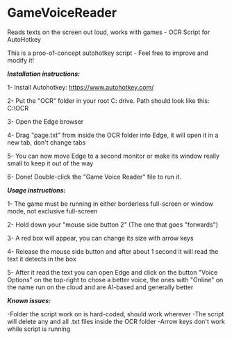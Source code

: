 # GameVoiceReader
Reads texts on the screen out loud, works with games - OCR Script for AutoHotkey

This is a proo-of-concept autohotkey script - Feel free to improve and modify it!

_**Installation instructions:**_

1- Install Autohotkey: https://www.autohotkey.com/

2- Put the "OCR" folder in your root C: drive. Path should look like this: C:\OCR

3- Open the Edge browser

4- Drag "page.txt" from inside the OCR folder into Edge, it will open it in a new tab, don't change tabs

5- You can now move Edge to a second monitor or make its window really small to keep it out of the way

6- Done! Double-click the "Game Voice Reader" file to run it.

_**Usage instructions:**_

1- The game must be running in either borderless full-screen or window mode, not exclusive full-screen

2- Hold down your "mouse side button 2" (The one that goes "forwards")

3- A red box will appear, you can change its size with arrow keys

4- Release the mouse side button and after about 1 second it will read the text it detects in the box

5- After it read the text you can open Edge and click on the button "Voice Options" on the top-right to chose a better voice, the ones with "Online" on the name run on the cloud and are AI-based and generally better

_**Known issues:**_

-Folder the script work on is hard-coded, should work wherever
-The script will delete any and all .txt files inside the OCR folder
-Arrow keys don't work while script is running

